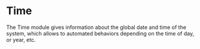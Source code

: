 # Time

The Time module gives information about the global date and time of the system, which allows to automated behaviors depending on the time of day, or year, etc.


